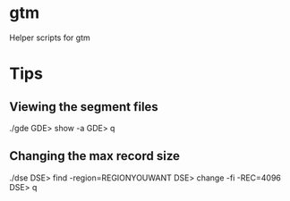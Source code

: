 # gtm
Helper scripts for gtm

# Tips
## Viewing the segment files
./gde
GDE> show -a
GDE> q

## Changing the max record size
./dse
DSE> find -region=REGIONYOUWANT 
DSE> change -fi -REC=4096
DSE> q

